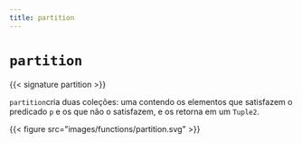 ```yaml
---
title: partition
---
```


# `partition`

{{< signature partition >}}

`partition`cria duas coleções: uma contendo os elementos que satisfazem o predicado `p` e os que não o satisfazem, e os retorna em um `Tuple2`.

{{< figure src="images/functions/partition.svg" >}}
